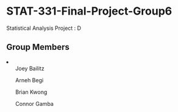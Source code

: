 # STAT-331-Final-Project-Group6
Statistical Analysis Project : D

## Group Members
<li>
  <ul> Joey Bailitz </ul> 
  <ul> Arneh Begi </ul>
  <ul> Brian Kwong </ul>
  <ul> Connor Gamba </ul>
</li>
